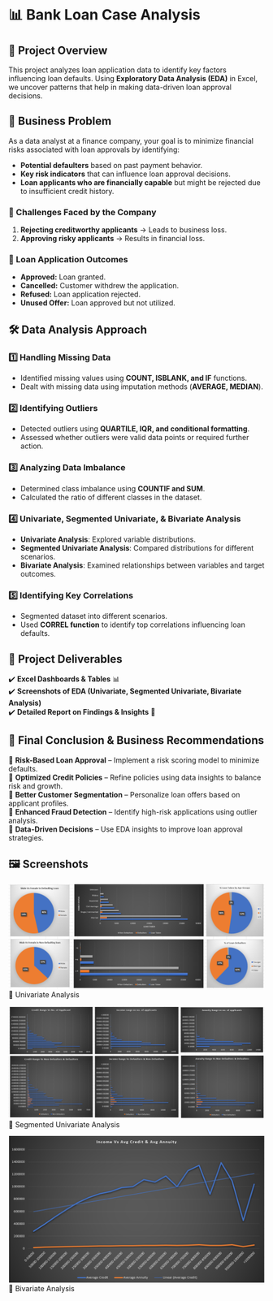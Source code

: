 # 📊 Bank Loan Case Analysis   

## 📖 Project Overview  
This project analyzes loan application data to identify key factors influencing loan defaults. Using **Exploratory Data Analysis (EDA)** in Excel, we uncover patterns that help in making data-driven loan approval decisions.  

## 💼 Business Problem  
As a data analyst at a finance company, your goal is to minimize financial risks associated with loan approvals by identifying:  
- **Potential defaulters** based on past payment behavior.  
- **Key risk indicators** that can influence loan approval decisions.  
- **Loan applicants who are financially capable** but might be rejected due to insufficient credit history.  

### 🔹 Challenges Faced by the Company  
1. **Rejecting creditworthy applicants** → Leads to business loss.  
2. **Approving risky applicants** → Results in financial loss.  

### 🔹 Loan Application Outcomes  
- **Approved:** Loan granted.  
- **Cancelled:** Customer withdrew the application.  
- **Refused:** Loan application rejected.  
- **Unused Offer:** Loan approved but not utilized.  

## 🛠️ Data Analysis Approach  

### 1️⃣ Handling Missing Data  
- Identified missing values using **COUNT, ISBLANK, and IF** functions.  
- Dealt with missing data using imputation methods (**AVERAGE, MEDIAN**).   

### 2️⃣ Identifying Outliers  
- Detected outliers using **QUARTILE, IQR, and conditional formatting**.  
- Assessed whether outliers were valid data points or required further action.   

### 3️⃣ Analyzing Data Imbalance  
- Determined class imbalance using **COUNTIF and SUM**.  
- Calculated the ratio of different classes in the dataset.  

### 4️⃣ Univariate, Segmented Univariate, & Bivariate Analysis  
- **Univariate Analysis**: Explored variable distributions.  
- **Segmented Univariate Analysis**: Compared distributions for different scenarios.  
- **Bivariate Analysis**: Examined relationships between variables and target outcomes.  

### 5️⃣ Identifying Key Correlations  
- Segmented dataset into different scenarios.  
- Used **CORREL function** to identify top correlations influencing loan defaults.    

## 📂 Project Deliverables  
✔️ **Excel Dashboards & Tables** 📊  
✔️ **Screenshots of EDA (Univariate, Segmented Univariate, Bivariate Analysis)**  
✔️ **Detailed Report on Findings & Insights** 📑  

## 🚀 Final Conclusion & Business Recommendations  

🔹 **Risk-Based Loan Approval** – Implement a risk scoring model to minimize defaults.  
🔹 **Optimized Credit Policies** – Refine policies using data insights to balance risk and growth.  
🔹 **Better Customer Segmentation** – Personalize loan offers based on applicant profiles.  
🔹 **Enhanced Fraud Detection** – Identify high-risk applications using outlier analysis.  
🔹 **Data-Driven Decisions** – Use EDA insights to improve loan approval strategies.  

## 🖼️ Screenshots  
![Uni](https://github.com/lakshayNewatia/Bank-Loan-Analysis/blob/6662754d3afdf204fccd17927eb99e8071a87b67/Univariate%20Analysis.png)
📌 Univariate Analysis



![Seg Uni](https://github.com/lakshayNewatia/Bank-Loan-Analysis/blob/6662754d3afdf204fccd17927eb99e8071a87b67/Segmented%20Univariate%20Analysis.png)
📌 Segmented Univariate Analysis

![Bi ana](https://github.com/lakshayNewatia/Bank-Loan-Analysis/blob/6662754d3afdf204fccd17927eb99e8071a87b67/Bivariate%20Analysis.png)
📌 Bivariate Analysis


